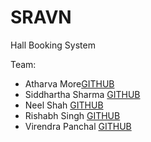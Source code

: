 # SRAVN
Hall Booking System

Team:
- Atharva More[GITHUB](htttps://www.github.com/am-3)
- Siddhartha Sharma [GITHUB](https://www.github.com/Siddharthaiiitt2021)
- Neel Shah [GITHUB](https://www.github.com/Neelshah-01)
- Rishabh Singh [GITHUB](https://www.github.com/Rishabh705)
- Virendra Panchal [GITHUB](https://www.github.com/Virendra69)
